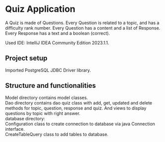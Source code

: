 # Quiz Application  

A Quiz is made of Questions. Every Question is related to a topic, and has a difficulty rank number. Every Question
has a content and a list of Response. Every Response has a text and a boolean (correct).  

Used IDE: IntelliJ IDEA Community Edition 2023.1.1.  

## Project setup  

Imported PostgreSQL JDBC Driver library.  

## Structure and functionalities  

Model directory contains model classes.  
Dao directory contains dao quiz class with add, get, updated and delete methods for topic, question, response and quiz.
And views to display questions by topic with right answer.   
database directory:  
Configuration class to create connection to database via java Connection interface.  
CreateTableQuery class to add tables to database.  
